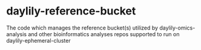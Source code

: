 # daylily-reference-bucket
The code which manages the reference bucket(s) utilized by daylily-omics-analysis and other bioinformatics analyses repos supported to run on daylily-ephemeral-cluster
